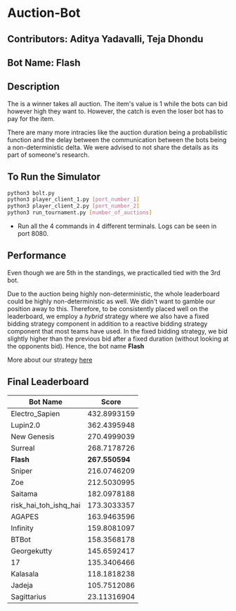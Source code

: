 # Auction-Bot

## Contributors: Aditya Yadavalli, Teja Dhondu
## Bot Name: Flash

## Description 

The is a winner takes all auction. The item's value is 1 while the bots can bid however high they want to. However, the catch is even the loser bot has to pay for the item.  

There are many more intracies like the auction duration being a probabilistic function and the delay between the communication between the bots being a non-deterministic delta. We were advised to not share the details as its part of someone's research. 

## To Run the Simulator

```bash
python3 bolt.py
python3 player_client_1.py [port_number_1]
python3 player_client_2.py [port_number_2]
python3 run_tournament.py [number_of_auctions]
```
- Run all the 4 commands in 4 different terminals. Logs can be seen in port 8080.   


## Performance 

Even though we are 5th in the standings, we practicalled tied with the 3rd bot.    

Due to the auction being highly non-deterministic, the whole leaderboard could be highly non-deterministic as well. We didn't want to gamble our position away to this. Therefore, to be consistently placed well on the leaderboard, we employ a *hybrid* strategy where we also have a fixed bidding strategy component in addition to a reactive bidding strategy component that most teams have used. In the fixed bidding strategy, we bid slightly higher than the previous bid after a fixed duration (without looking at the opponents bid). Hence, the bot name **Flash** 

More about our strategy [here](https://github.com/AdityaYadavalli1/Auction-Bot/blob/master/bolt-v1/Strategy%20Documentation%20for%20the%20Bolt%20Auction%20Challenge.pdf)

## Final Leaderboard

| Bot Name | Score | 
| --- | --- |
| Electro_Sapien | 432.8993159 | 
| Lupin2.0 | 362.4395948 |
| New Genesis | 270.4999039 |
| Surreal | 268.7178726 |
| **Flash** | **267.550594** | 
| Sniper | 216.0746209 | 
| Zoe | 212.5030995 |
| Saitama | 182.0978188 |
| risk_hai_toh_ishq_hai | 173.3033357 |
| AGAPES | 163.9463596 | 
| Infinity | 159.8081097 | 
| BTBot | 158.3568178 | 
| Georgekutty | 145.6592417 | 
| 17 | 135.3406466 | 
| Kalasala | 118.1818238 | 
| Jadeja | 105.7512086 |
| Sagittarius | 23.11316904 |
